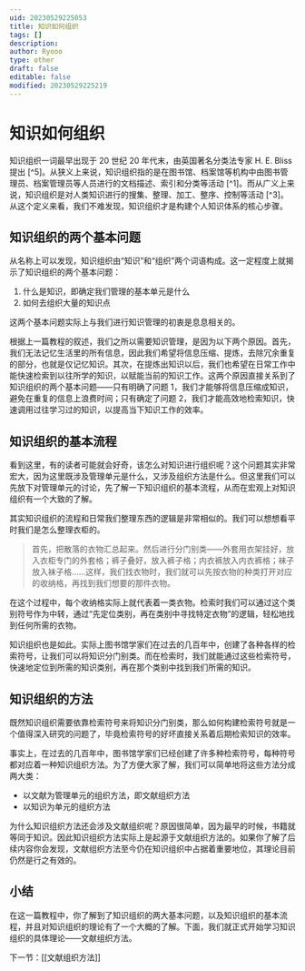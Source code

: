 ```yaml
---
uid: 20230529225053
title: 知识如何组织
tags: []
description: 
author: Ryooo
type: other
draft: false
editable: false
modified: 20230529225219
---
```


# 知识如何组织

知识组织一词最早出现于 20 世纪 20 年代末，由英国著名分类法专家 H. E. Bliss 提出 [^5]。从狭义上来说，知识组织指的是在图书馆、档案馆等机构中由图书管理员、档案管理员等人员进行的文档描述、索引和分类等活动 [^1]。而从广义上来说，知识组织是对人类知识进行的搜集、整理、加工、整序、控制等活动 [^3]。从这个定义来看，我们不难发现，知识组织才是构建个人知识体系的核心步骤。

## 知识组织的两个基本问题

从名称上可以发现，知识组织由“知识”和“组织”两个词语构成。这一定程度上就揭示了知识组织的两个基本问题：

1. 什么是知识，即确定我们管理的基本单元是什么
2. 如何去组织大量的知识点

这两个基本问题实际上与我们进行知识管理的初衷是息息相关的。

根据上一篇教程的叙述，我们之所以需要知识管理，是因为以下两个原因。首先，我们无法记忆生活里的所有信息，因此我们希望将信息压缩、提炼，去除冗余重复的部分，也就是仅记忆知识。其次，在提炼出知识以后，我们也希望在日常工作中能快速检索到以往所学的知识，以赋能当前的知识工作。这两个原因直接关系到了知识组织的两个基本问题——只有明确了问题 1，我们才能够将信息压缩成知识，避免在重复的信息上浪费时间；只有确定了问题 2，我们才能高效地检索知识，快速调用过往学习过的知识，以提高当下知识工作的效率。

## 知识组织的基本流程

看到这里，有的读者可能就会好奇，该怎么对知识进行组织呢？这个问题其实非常宏大，因为这里既涉及管理单元是什么，又涉及组织方法是什么。但这里我们可以先放下对管理单元的讨论，先了解一下知识组织的基本流程，从而在宏观上对知识组织有一个大致的了解。

其实知识组织的流程和日常我们整理东西的逻辑是非常相似的。我们可以想想看平时我们是怎么整理衣柜的。

> 首先，把散落的衣物汇总起来。然后进行分门别类——外套用衣架挂好，放入衣柜专门的外套格；裤子叠好，放入裤子格；内衣裤放入内衣裤格；袜子放入袜子格……这样，我们找衣物时，我们就可以先按衣物的种类打开对应的收纳格，再找到我们想要的那件衣物。

在这个过程中，每个收纳格实际上就代表着一类衣物。检索时我们可以通过这个类别符号作为中转，通过“先定位类别，再在类别中寻找特定衣物”的逻辑，轻松地找到任何所需的衣物。

知识组织也是如此。实际上图书馆学家们在过去的几百年中，创建了各种各样的检索符号，让我们可以将知识分门别类。而在检索时，我们就能通过这些检索符号，快速地定位到所需的知识类别，再在那个类别中找到我们所需的知识。

## 知识组织的方法

既然知识组织需要依靠检索符号来将知识分门别类，那么如何构建检索符号就是一个值得深入研究的问题了，毕竟检索符号的好坏直接关系着后期检索知识的效率。

事实上，在过去的几百年中，图书馆学家们已经创建了许多种检索符号，每种符号都对应着一种知识组织方法。为了方便大家了解，我们可以简单地将这些方法分成两大类：

- 以文献为管理单元的组织方法，即文献组织方法
- 以知识为单元的组织方法

为什么知识组织方法还会涉及文献组织呢？原因很简单，因为最早的时候，书籍就等同于知识。因此知识组织方法实际上是起源于文献组织方法的。如果你了解了后续内容你会发现，文献组织方法至今仍在知识组织中占据着重要地位，其理论目前仍然是行之有效的。

## 小结

在这一篇教程中，你了解到了知识组织的两大基本问题，以及知识组织的基本流程，并且对知识组织的理论有了一个大概的了解。下面，我们就正式开始学习知识组织的具体理论——文献组织方法。

下一节：[[文献组织方法]]
